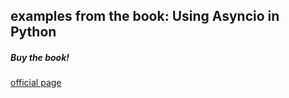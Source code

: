 ## examples from the book: Using Asyncio in Python

##### **Buy the book!**
[official page](https://www.oreilly.com/library/view/using-asyncio-in/9781492075325/)
